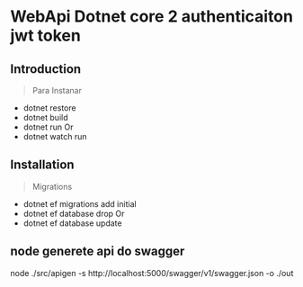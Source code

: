 # WebApi Dotnet core 2 authenticaiton jwt token

## Introduction

> Para Instanar 
* dotnet restore
* dotnet build
* dotnet run
Or
* dotnet watch run

## Installation

> Migrations
* dotnet ef migrations add initial
* dotnet ef database drop
Or
* dotnet ef database update



## node generete api do swagger
node ./src/apigen -s http://localhost:5000/swagger/v1/swagger.json -o ./out